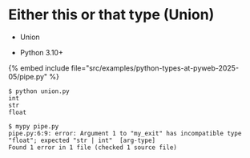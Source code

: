 # Either this or that type (Union)

* Union

* Python 3.10+

{% embed include file="src/examples/python-types-at-pyweb-2025-05/pipe.py" %}

```
$ python union.py
int
str
float

$ mypy pipe.py
pipe.py:6:9: error: Argument 1 to "my_exit" has incompatible type "float"; expected "str | int"  [arg-type]
Found 1 error in 1 file (checked 1 source file)
```


